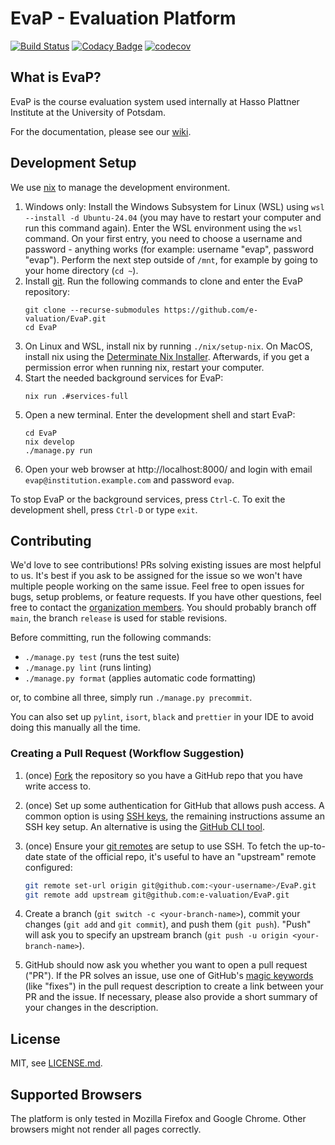 # EvaP - Evaluation Platform

[![Build Status](https://github.com/e-valuation/EvaP/actions/workflows/tests.yml/badge.svg?branch=main)](https://github.com/e-valuation/EvaP/actions?query=workflow%3A%22EvaP+Test+Suite%22)
[![Codacy Badge](https://app.codacy.com/project/badge/Grade/2cf538781fdc4680a7103bcf96417a9a)](https://app.codacy.com/gh/e-valuation/EvaP/dashboard)
[![codecov](https://codecov.io/gh/e-valuation/EvaP/branch/main/graph/badge.svg)](https://codecov.io/gh/e-valuation/EvaP)


## What is EvaP?

EvaP is the course evaluation system used internally at Hasso Plattner Institute at the University of Potsdam.

For the documentation, please see our [wiki](https://github.com/e-valuation/EvaP/wiki).

## Development Setup

We use [nix](https://nixos.org/) to manage the development environment.

1. Windows only: Install the Windows Subsystem for Linux (WSL) using `wsl --install -d Ubuntu-24.04` (you may have to restart your computer and run this command again). Enter the WSL environment using the `wsl` command. On your first entry, you need to choose a username and password - anything works (for example: username "evap", password "evap"). Perform the next step outside of `/mnt`, for example by going to your home directory (`cd ~`).
2. Install [git](https://git-scm.com/downloads). Run the following commands to clone and enter the EvaP repository:
   ```
   git clone --recurse-submodules https://github.com/e-valuation/EvaP.git
   cd EvaP
   ```
3. On Linux and WSL, install nix by running `./nix/setup-nix`. On MacOS, install nix using the [Determinate Nix Installer](https://install.determinate.systems/). Afterwards, if you get a permission error when running nix, restart your computer.
4. Start the needed background services for EvaP:
   ```
   nix run .#services-full
   ```
5. Open a new terminal. Enter the development shell and start EvaP:
   ```
   cd EvaP
   nix develop
   ./manage.py run
   ```
6. Open your web browser at http://localhost:8000/ and login with email `evap@institution.example.com` and password `evap`.

To stop EvaP or the background services, press `Ctrl-C`.
To exit the development shell, press `Ctrl-D` or type `exit`.

## Contributing

We'd love to see contributions! PRs solving existing issues are most helpful to us. It's best if you ask to be assigned for the issue so we won't have multiple people working on the same issue. Feel free to open issues for bugs, setup problems, or feature requests. If you have other questions, feel free to contact the [organization members](https://github.com/orgs/e-valuation/people). You should probably branch off `main`, the branch `release` is used for stable revisions.

Before committing, run the following commands:
- `./manage.py test` (runs the test suite)
- `./manage.py lint` (runs linting)
- `./manage.py format` (applies automatic code formatting)

or, to combine all three, simply run `./manage.py precommit`.

You can also set up `pylint`, `isort`, `black` and `prettier` in your IDE to avoid doing this manually all the time.

### Creating a Pull Request (Workflow Suggestion)
1. (once) [Fork](https://github.com/e-valuation/EvaP/fork) the repository so you have a GitHub repo that you have write access to.

2. (once) Set up some authentication for GitHub that allows push access. A common option is using [SSH keys](https://docs.github.com/en/authentication/connecting-to-github-with-ssh/about-ssh), the remaining instructions assume an SSH key setup. An alternative is using the [GitHub CLI tool](https://cli.github.com/).

3. (once) Ensure your [git remotes](https://git-scm.com/book/en/v2/Git-Basics-Working-with-Remotes) are setup to use SSH. To fetch the up-to-date state of the official repo, it's useful to have an "upstream" remote configured:
   ```bash
   git remote set-url origin git@github.com:<your-username>/EvaP.git
   git remote add upstream git@github.com:e-valuation/EvaP.git
   ```

4. Create a branch (`git switch -c <your-branch-name>`), commit your changes (`git add` and `git commit`), and push them (`git push`). "Push" will ask you to specify an upstream branch (`git push -u origin <your-branch-name>`).

5. GitHub should now ask you whether you want to open a pull request ("PR"). If the PR solves an issue, use one of GitHub's [magic keywords](https://docs.github.com/en/issues/tracking-your-work-with-issues/linking-a-pull-request-to-an-issue) (like "fixes") in the pull request description to create a link between your PR and the issue. If necessary, please also provide a short summary of your changes in the description.


## License

MIT, see [LICENSE.md](LICENSE.md).


## Supported Browsers

The platform is only tested in Mozilla Firefox and Google Chrome. Other browsers might not render all pages correctly.
